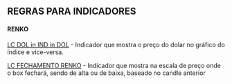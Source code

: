 ## REGRAS PARA INDICADORES
#### RENKO
[LC DOL in IND in DOL](https://github.com/leopoldocouto/Strategies-ProfitChart-Nelogica/tree/main/Indicadores/LC-DOL-in-IND-in-DOL) - Indicador que mostra o preço do dolar no gráfico do índice e vice-versa.

[LC FECHAMENTO RENKO](https://github.com/leopoldocouto/ProfitChart-Nelogica/tree/main/Indicadores/LC-Fechamento-Renko) - Indicador que mostra na escala de preço onde o box fechará, sendo de alta ou de baixa, baseado no candle anterior
